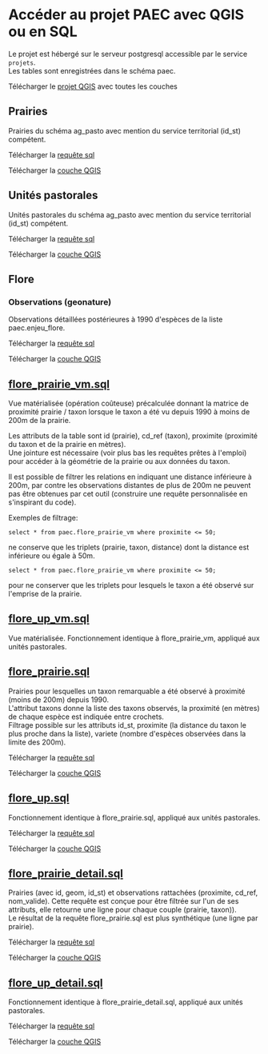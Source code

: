 # Accéder au projet PAEC avec QGIS ou en SQL

Le projet est hébergé sur le serveur postgresql accessible par le service `projets`.  
Les tables sont enregistrées dans le schéma paec.

Télécharger le [projet QGIS](https://raw.githubusercontent.com/PnMercantour/PAEC/master/QGIS/PAEC.qgz) avec toutes les couches

## Prairies

Prairies du schéma ag_pasto avec mention du service territorial (id_st) compétent.

Télécharger la [requête sql](https://raw.githubusercontent.com/PnMercantour/PAEC/master/QGIS/prairie.sql)

Télécharger la [couche QGIS](https://raw.githubusercontent.com/PnMercantour/PAEC/master/QGIS/prairie.qlr)

## Unités pastorales

Unités pastorales du schéma ag_pasto avec mention du service territorial (id_st) compétent.

Télécharger la [requête sql](https://raw.githubusercontent.com/PnMercantour/PAEC/master/QGIS/up.sql)

Télécharger la [couche QGIS](https://raw.githubusercontent.com/PnMercantour/PAEC/master/QGIS/up.qlr)

## Flore

### Observations (geonature)

Observations détaillées postérieures à 1990 d'espèces de la liste paec.enjeu_flore.

Télécharger la [requête sql](https://raw.githubusercontent.com/PnMercantour/PAEC/master/QGIS/flore_observations.sql)

Télécharger la [couche QGIS](https://raw.githubusercontent.com/PnMercantour/PAEC/master/QGIS/flore_observations.qlr)

## [flore_prairie_vm.sql](flore_prairie_vm.sql)

Vue matérialisée (opération coûteuse) précalculée donnant la matrice de proximité prairie / taxon lorsque le taxon a été vu depuis 1990 à moins de 200m de la prairie.

Les attributs de la table sont id (prairie), cd_ref (taxon), proximite (proximité du taxon et de la prairie en mètres).  
Une jointure est nécessaire (voir plus bas les requêtes prêtes à l'emploi) pour accéder à la géométrie de la prairie ou aux données du taxon.

Il est possible de filtrer les relations en indiquant une distance inférieure à 200m, par contre les observations distantes de plus de 200m ne peuvent pas être obtenues par cet outil (construire une requête personnalisée en s'inspirant du code).

Exemples de filtrage:

    select * from paec.flore_prairie_vm where proximite <= 50;

ne conserve que les triplets (prairie, taxon, distance) dont la distance est inférieure ou égale à 50m.

    select * from paec.flore_prairie_vm where proximite <= 50;

pour ne conserver que les triplets pour lesquels le taxon a été observé sur l'emprise de la prairie.

## [flore_up_vm.sql]()

Vue matérialisée. Fonctionnement identique à flore_prairie_vm, appliqué aux unités pastorales.

## [flore_prairie.sql]()

Prairies pour lesquelles un taxon remarquable a été observé à proximité (moins de 200m) depuis 1990.  
L'attribut taxons donne la liste des taxons observés, la proximité (en mètres) de chaque espèce est indiquée entre crochets.  
Filtrage possible sur les attributs id_st, proximite (la distance du taxon le plus proche dans la liste), variete (nombre d'espèces observées dans la limite des 200m).

Télécharger la [requête sql](https://raw.githubusercontent.com/PnMercantour/PAEC/master/QGIS/flore_prairie.sql)

Télécharger la [couche QGIS](https://raw.githubusercontent.com/PnMercantour/PAEC/master/QGIS/flore_prairie.qlr)

## [flore_up.sql]()

Fonctionnement identique à flore_prairie.sql, appliqué aux unités pastorales.

Télécharger la [requête sql](https://raw.githubusercontent.com/PnMercantour/PAEC/master/QGIS/flore_up.sql)

Télécharger la [couche QGIS](https://raw.githubusercontent.com/PnMercantour/PAEC/master/QGIS/flore_up.qlr)

## [flore_prairie_detail.sql]()

Prairies (avec id, geom, id_st) et observations rattachées (proximite, cd_ref, nom_valide). Cette requête est conçue pour être filtrée sur l'un de ses attributs, elle retourne une ligne pour chaque couple (prairie, taxon)).  
Le résultat de la requête flore_prairie.sql est plus synthétique (une ligne par prairie).

Télécharger la [requête sql](https://raw.githubusercontent.com/PnMercantour/PAEC/master/QGIS/flore_prairie_detail.sql)

Télécharger la [couche QGIS](https://raw.githubusercontent.com/PnMercantour/PAEC/master/QGIS/flore_prairie_detail.qlr)

## [flore_up_detail.sql]()

Fonctionnement identique à flore_prairie_detail.sql, appliqué aux unités pastorales.

Télécharger la [requête sql](https://raw.githubusercontent.com/PnMercantour/PAEC/master/QGIS/flore_up_detail.sql)

Télécharger la [couche QGIS](https://raw.githubusercontent.com/PnMercantour/PAEC/master/QGIS/flore_up_detail.qlr)
